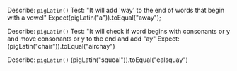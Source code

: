 Describe: `pigLatin()`
Test: "It will add 'way' to the end of words that begin with a vowel" 
Expect(pigLatin("a")).toEqual("away");

Describe: `pigLatin()`
Test: "It will check if word begins with consonants or y and move consonants or y to the end and add "ay"
Expect: (pigLatin("chair")).toEqual("airchay")


Describe: `pigLatin()`
(pigLatin("squeal")).toEqual("ealsquay")